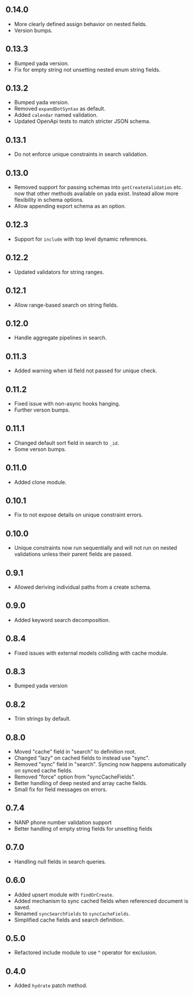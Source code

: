 ## 0.14.0

- More clearly defined assign behavior on nested fields.
- Version bumps.

## 0.13.3

- Bumped yada version.
- Fix for empty string not unsetting nested enum string fields.

## 0.13.2

- Bumped yada version.
- Removed `expandDotSyntax` as default.
- Added `calendar` named validation.
- Updated OpenApi tests to match stricter JSON schema.

## 0.13.1

- Do not enforce unique constraints in search validation.

## 0.13.0

- Removed support for passing schemas into `getCreateValidation` etc. now that
  other methods available on yada exist. Instead allow more flexibility in
  schema options.
- Allow appending export schema as an option.

## 0.12.3

- Support for `include` with top level dynamic references.

## 0.12.2

- Updated validators for string ranges.

## 0.12.1

- Allow range-based search on string fields.

## 0.12.0

- Handle aggregate pipelines in search.

## 0.11.3

- Added warning when id field not passed for unique check.

## 0.11.2

- Fixed issue with non-async hooks hanging.
- Further verson bumps.

## 0.11.1

- Changed default sort field in search to `_id`.
- Some verson bumps.

## 0.11.0

- Added clone module.

## 0.10.1

- Fix to not expose details on unique constraint errors.

## 0.10.0

- Unique constraints now run sequentially and will not run on nested validations
  unless their parent fields are passed.

## 0.9.1

- Allowed deriving individual paths from a create schema.

## 0.9.0

- Added keyword search decomposition.

## 0.8.4

- Fixed issues with external models colliding with cache module.

## 0.8.3

- Bumped yada version

## 0.8.2

- Trim strings by default.

## 0.8.0

- Moved "cache" field in "search" to definition root.
- Changed "lazy" on cached fields to instead use "sync".
- Removed "sync" field in "search". Syncing now happens automatically on synced
  cache fields.
- Removed "force" option from "syncCacheFields".
- Better handling of deep nested and array cache fields.
- Small fix for field messages on errors.

## 0.7.4

- NANP phone number validation support
- Better handling of empty string fields for unsetting fields

## 0.7.0

- Handling null fields in search queries.

## 0.6.0

- Added upsert module with `findOrCreate`.
- Added mechanism to sync cached fields when referenced document is saved.
- Renamed `syncSearchFields` to `syncCacheFields`.
- Simplified cache fields and search definition.

## 0.5.0

- Refactored include module to use ^ operator for exclusion.

## 0.4.0

- Added `hydrate` patch method.
